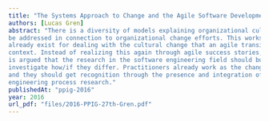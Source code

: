 ```yaml
---
title: "The Systems Approach to Change and the Agile Software Development Context"
authors: [Lucas Gren]
abstract: "There is a diversity of models explaining organizational culture and how these complex aspects can
be addressed in connection to organizational change efforts. This workshop paper claims that models
already exist for dealing with the cultural change that an agile transition is in the software engineering
context. Instead of realizing this again through agile success stories, and thus reinventing the wheel, it
is argued that the research in the software engineering field should build on these models instead and
investigate how/if they differ. Practitioners already work as the change agents described in other fields
and they should get recognition through the presence and integration of these models in the software
engineering process research."
publishedAt: "ppig-2016"
year: 2016
url_pdf: "files/2016-PPIG-27th-Gren.pdf"
---
```

